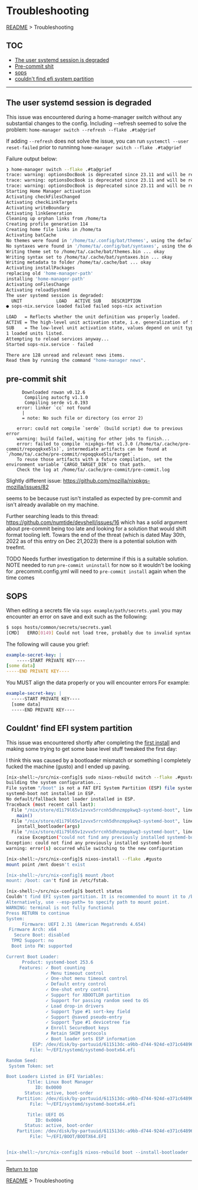 # Troubleshooting

[README](../README.md) > Troubleshooting

## TOC

- [The user systemd session is degraded](#the-user-systemd-session-is-degraded)
- [Pre-commit shit](#pre-commit-shit)
- [sops](#sops)
- [couldn't find efi system partition](#couldnt-find-efi-system-partition)

---

## The user systemd session is degraded

This issue was encountered during a home-manager switch without any substantial changes to the config.
Including --refresh seemed to solve the problem: `home-manager switch --refresh --flake .#ta@grief`

If adding `--refresh` does not solve the issue, you can run `systemctl --user reset-failed` prior to runninng `home-manager switch --flake .#ta@grief`

Failure output below:

```bash
❯ home-manager switch --flake .#ta@grief
trace: warning: optionsDocBook is deprecated since 23.11 and will be removed in 24.05
trace: warning: optionsDocBook is deprecated since 23.11 and will be removed in 24.05
trace: warning: optionsDocBook is deprecated since 23.11 and will be removed in 24.05
Starting Home Manager activation
Activating checkFilesChanged
Activating checkLinkTargets
Activating writeBoundary
Activating linkGeneration
Cleaning up orphan links from /home/ta
Creating profile generation 114
Creating home file links in /home/ta
Activating batCache
No themes were found in '/home/ta/.config/bat/themes', using the default set
No syntaxes were found in '/home/ta/.config/bat/syntaxes', using the default set.
Writing theme set to /home/ta/.cache/bat/themes.bin ... okay
Writing syntax set to /home/ta/.cache/bat/syntaxes.bin ... okay
Writing metadata to folder /home/ta/.cache/bat ... okay
Activating installPackages
replacing old 'home-manager-path'
installing 'home-manager-path'
Activating onFilesChange
Activating reloadSystemd
The user systemd session is degraded:
  UNIT             LOAD   ACTIVE SUB    DESCRIPTION
● sops-nix.service loaded failed failed sops-nix activation

LOAD   = Reflects whether the unit definition was properly loaded.
ACTIVE = The high-level unit activation state, i.e. generalization of SUB.
SUB    = The low-level unit activation state, values depend on unit type.
1 loaded units listed.
Attempting to reload services anyway...
Started sops-nix.service - failed

There are 128 unread and relevant news items.
Read them by running the command "home-manager news".
```

## pre-commit shit

```errorlog snip
      Downloaded rowan v0.12.6
       Compiling autocfg v1.1.0
       Compiling serde v1.0.193
    error: linker `cc` not found
      |
      = note: No such file or directory (os error 2)

    error: could not compile `serde` (build script) due to previous error
    warning: build failed, waiting for other jobs to finish...
    error: failed to compile `nixpkgs-fmt v1.3.0 (/home/ta/.cache/pre-commit/repoqqkxe5ls)`, intermediate artifacts can be found at `/home/ta/.cache/pre-commit/repoqqkxe5ls/target`.
    To reuse those artifacts with a future compilation, set the environment variable `CARGO_TARGET_DIR` to that path.
    Check the log at /home/ta/.cache/pre-commit/pre-commit.log
```

Slightly different issue: <https://github.com/mozilla/nixpkgs-mozilla/issues/82>

seems to be because rust isn't installed as expected by pre-commit and isn't already available on my machine.

Further searching leads to this thread: https://github.com/numtide/devshell/issues/16
which has a solid argument about pre-commit being too late and looking for a solution that would shift format tooling left. Towars the end of the threat (which is dated May 30th, 2022 as of this entry on Dec 21,2023) there is a potential solution with treefmt.

TODO Needs further investigation to determine if this is a suitable solution.
NOTE needed to run `pre-commit uninstall` for now so it wouldn't be looking for .precommit.config.yml
will need to `pre-commit install` again when the time comes

## SOPS

When editing a secrets file via `sops example/path/secrets.yaml` you may encounter an error on save and exit such as the following:

```bash
$ sops hosts/common/secrets/secrets.yaml
[CMD]	ERRO[0149] Could not load tree, probably due to invalid syntax. Press a key to return to the editor, or Ctrl+C to exit.  error="Error unmarshaling input YAML: yaml: line 2: could not find expected ':'"
```

The following will cause you grief:

```yaml
example-secret-key: |
    -----START PRIVATE KEY----
[some data]
-----END PRIVATE KEY----
```

You MUST align the data properly or you will encounter errors
For example:

```yaml
example-secret-key: |
  -----START PRIVATE KEY----
  [some data]
  -----END PRIVATE KEY----
```

## Couldnt' find EFI system partition

This issue was encountered shortly after completing the [first install](./Firstinstall.md) and making some trying to get some base level stuff tweaked the first day:

I think this was caused by a bootloader mismatch or something
I completely fucked the machine (gusto) and I ended up paving.

```bash
[nix-shell:~/src/nix-config]$ sudo nixos-rebuild switch --flake .#gusto
building the system configuration...
File system "/boot" is not a FAT EFI System Partition (ESP) file system.
systemd-boot not installed in ESP.
No default/fallback boot loader installed in ESP.
Traceback (most recent call last):
  File "/nix/store/d1i79l65v1zvvx5rrcnh5dhnzmppkwq3-systemd-boot", line 344, in <module>
    main()
  File "/nix/store/d1i79l65v1zvvx5rrcnh5dhnzmppkwq3-systemd-boot", line 332, in main
    install_bootloader(args)
  File "/nix/store/d1i79l65v1zvvx5rrcnh5dhnzmppkwq3-systemd-boot", line 270, in install_bootloader
    raise Exception("could not find any previously installed systemd-boot")
Exception: could not find any previously installed systemd-boot
warning: error(s) occurred while switching to the new configuration

[nix-shell:~/src/nix-config]$ nixos-install --flake .#gusto
mount point /mnt doesn't exist

[nix-shell:~/src/nix-config]$ mount /boot
mount: /boot: can't find in /etc/fstab.

[nix-shell:~/src/nix-config]$ bootctl status
Couldn't find EFI system partition. It is recommended to mount it to /boot or /efi.
Alternatively, use --esp-path= to specify path to mount point.
WARNING: terminal is not fully functional
Press RETURN to continue
System:
      Firmware: UEFI 2.31 (American Megatrends 4.654)
 Firmware Arch: x64
   Secure Boot: disabled
  TPM2 Support: no
  Boot into FW: supported

Current Boot Loader:
      Product: systemd-boot 253.6
     Features: ✓ Boot counting
               ✓ Menu timeout control
               ✓ One-shot menu timeout control
               ✓ Default entry control
               ✓ One-shot entry control
               ✓ Support for XBOOTLDR partition
               ✓ Support for passing random seed to OS
               ✓ Load drop-in drivers
               ✓ Support Type #1 sort-key field
               ✓ Support @saved pseudo-entry
               ✓ Support Type #1 devicetree fie
               ✗ Enroll SecureBoot keys
               ✗ Retain SHIM protocols
               ✓ Boot loader sets ESP information
          ESP: /dev/disk/by-partuuid/611513dc-a9bb-d744-924d-e371c64896f5
         File: └─/EFI/systemd/systemd-bootx64.efi

Random Seed:
 System Token: set

Boot Loaders Listed in EFI Variables:
        Title: Linux Boot Manager
           ID: 0x0000
       Status: active, boot-order
    Partition: /dev/disk/by-partuuid/611513dc-a9bb-d744-924d-e371c64896f5
         File: └─/EFI/systemd/systemd-bootx64.efi

        Title: UEFI OS
           ID: 0x0004
       Status: active, boot-order
    Partition: /dev/disk/by-partuuid/611513dc-a9bb-d744-924d-e371c64896f5
         File: └─/EFI/BOOT/BOOTX64.EFI


[nix-shell:~/src/nix-config]$ nixos-rebuild boot --install-bootloader

```

---

[Return to top](#troubleshooting)

[README](../README.md) > Troubleshooting
